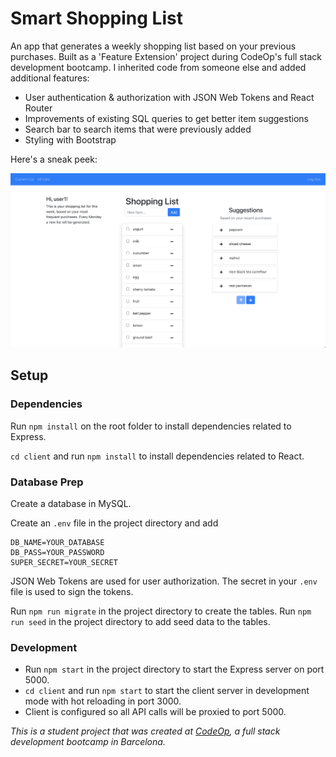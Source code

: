 # Smart Shopping List

An app that generates a weekly shopping list based on your previous purchases. Built as a 'Feature Extension' project during CodeOp's full stack development bootcamp. I inherited code from someone else and added additional features:

- User authentication & authorization with JSON Web Tokens and React Router
- Improvements of existing SQL queries to get better item suggestions
- Search bar to search items that were previously added
- Styling with Bootstrap

Here's a sneak peek:

![screenshot](/screenshot.png)

## Setup

### Dependencies

Run `npm install` on the root folder to install dependencies related to Express.

`cd client` and run `npm install` to install dependencies related to React.

### Database Prep

Create a database in MySQL.

Create an `.env` file in the project directory and add

```
DB_NAME=YOUR_DATABASE
DB_PASS=YOUR_PASSWORD
SUPER_SECRET=YOUR_SECRET
```

JSON Web Tokens are used for user authorization. The secret in your `.env` file is used to sign the tokens.

Run `npm run migrate` in the project directory to create the tables.
Run `npm run seed` in the project directory to add seed data to the tables.

### Development

- Run `npm start` in the project directory to start the Express server on port 5000.
- `cd client` and run `npm start` to start the client server in development mode with hot reloading in port 3000.
- Client is configured so all API calls will be proxied to port 5000.

_This is a student project that was created at [CodeOp](http://codeop.tech), a full stack development bootcamp in Barcelona._
